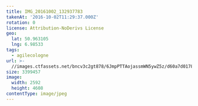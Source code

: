 ```yaml
---
title: IMG_20161002_132937783
takenAt: '2016-10-02T11:29:37.000Z'
rotation: 0
license: Attribution-NoDerivs License
geo:
  lat: 50.963105
  lng: 6.98533
tags:
  - agilecologne
url: >-
  //images.ctfassets.net/bncv3c2gt878/6JmpPTTAojassmWN5ywZ5z/d60a7d01786bf8b4308388c998f18340/img_20161002_132937783_29994987272_o
size: 3399457
image:
  width: 2592
  height: 4608
contentType: image/jpeg
---
```


